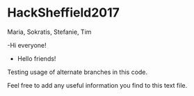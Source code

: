 # HackSheffield2017
Maria, Sokratis, Stefanie, Tim

-Hi everyone!
- Hello friends!

Testing usage of alternate branches in this code.

Feel free to add any useful information you find to this text file.
